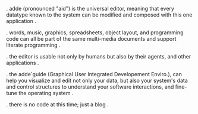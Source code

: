 . adde (pronounced "aid") is the universal editor, meaning that every datatype known to the system can be modified and composed with this one application .

. words, music, graphics, spreadsheets, object layout, and programming code can all be part of the same multi-media documents and support literate programming .

. the editor is usable not only by humans  but also by their agents, and other applications .

. the adde`guide (Graphical User Integrated Developement Enviro.), can help you visualize and edit not only your data, but also your system's data and control structures to understand your software interactions, and fine-tune the operating system .

. there is no code at this time; just a blog .